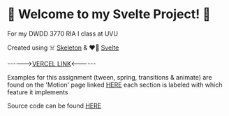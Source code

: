 # :love_letter: Welcome to my Svelte Project! :love_letter:

For my DWDD 3770 RIA I class at UVU

Created using :skull_and_crossbones: [Skeleton](https://www.skeleton.dev/) & :heart_on_fire: [Svelte](https://learn.svelte.dev/tutorial/welcome-to-svelte)




------>[VERCEL LINK](https://dwdd-3770-starter-svelte.vercel.app/)<------

Examples for this assignment (tween, spring, transitions & animate) are found on the 'Motion' page linked [HERE](https://dwdd-3770-starter-svelte.vercel.app/tutorial/motion) each section is labeled with which feature it implements

Source code can be found [HERE](src/routes/tutorial/motion/+page.svelte)




